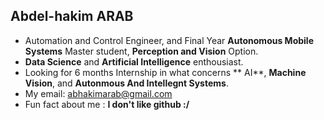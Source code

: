 ## Abdel-hakim ARAB
- Automation and Control Engineer, and Final Year **Autonomous Mobile Systems** Master student, **Perception and Vision** Option.
- **Data Science** and **Artificial Intelligence** enthousiast.
- Looking for 6 months Internship  in what concerns ** AI**, **Machine Vision**, and **Autonmous And Intellegnt Systems**.
- My email: abhakimarab@gmail.com
- Fun fact about me : **I don't like github :/**

